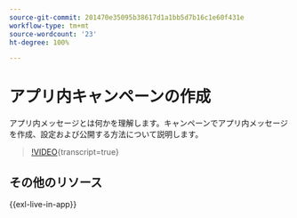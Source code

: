 ```yaml
---
source-git-commit: 201470e35095b38617d1a1bb5d7b16c1e60f431e
workflow-type: tm+mt
source-wordcount: '23'
ht-degree: 100%

---
```

# アプリ内キャンペーンの作成

アプリ内メッセージとは何かを理解します。キャンペーンでアプリ内メッセージを作成、設定および公開する方法について説明します。

>[!VIDEO](https://video.tv.adobe.com/v/3451883?quality=12&learn=on&captions=jpn){transcript=true}

## その他のリソース

{{exl-live-in-app}}
